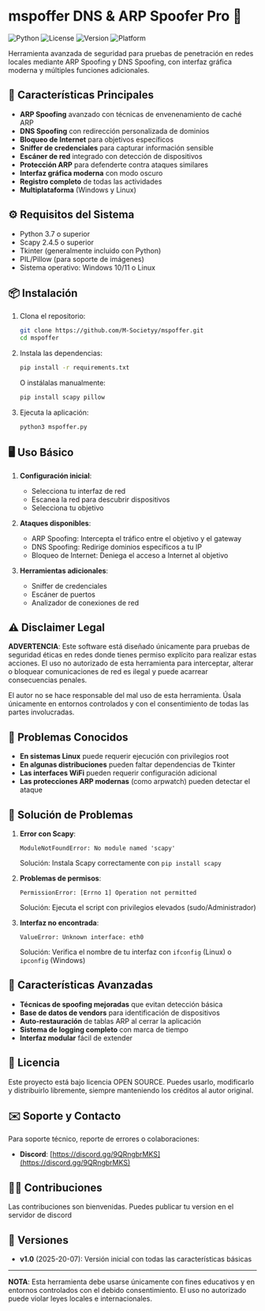 # mspoffer DNS & ARP Spoofer Pro 🚀

![Python](https://img.shields.io/badge/Python-3.7%2B-blue)
![License](https://img.shields.io/badge/License-OPEN%20SOURCE-green)
![Version](https://img.shields.io/badge/Version-1.0-orange)
![Platform](https://img.shields.io/badge/Platform-Windows%2FLinux-lightgrey)

Herramienta avanzada de seguridad para pruebas de penetración en redes locales mediante ARP Spoofing y DNS Spoofing, con interfaz gráfica moderna y múltiples funciones adicionales.

## 📌 Características Principales

- **ARP Spoofing** avanzado con técnicas de envenenamiento de caché ARP
- **DNS Spoofing** con redirección personalizada de dominios
- **Bloqueo de Internet** para objetivos específicos
- **Sniffer de credenciales** para capturar información sensible
- **Escáner de red** integrado con detección de dispositivos
- **Protección ARP** para defenderte contra ataques similares
- **Interfaz gráfica moderna** con modo oscuro
- **Registro completo** de todas las actividades
- **Multiplataforma** (Windows y Linux)

## ⚙️ Requisitos del Sistema

- Python 3.7 o superior
- Scapy 2.4.5 o superior
- Tkinter (generalmente incluido con Python)
- PIL/Pillow (para soporte de imágenes)
- Sistema operativo: Windows 10/11 o Linux

## 📦 Instalación

1. Clona el repositorio:
   ```bash
   git clone https://github.com/M-Societyy/mspoffer.git
   cd mspoffer
   ```

2. Instala las dependencias:
   ```bash
   pip install -r requirements.txt
   ```

   O instálalas manualmente:
   ```bash
   pip install scapy pillow
   ```

3. Ejecuta la aplicación:
   ```python
   python3 mspoffer.py
   ```

## 🖥️ Uso Básico

1. **Configuración inicial**:
   - Selecciona tu interfaz de red
   - Escanea la red para descubrir dispositivos
   - Selecciona tu objetivo

2. **Ataques disponibles**:
   - ARP Spoofing: Intercepta el tráfico entre el objetivo y el gateway
   - DNS Spoofing: Redirige dominios específicos a tu IP
   - Bloqueo de Internet: Deniega el acceso a Internet al objetivo

3. **Herramientas adicionales**:
   - Sniffer de credenciales
   - Escáner de puertos
   - Analizador de conexiones de red

## ⚠️ Disclaimer Legal

**ADVERTENCIA**: Este software está diseñado únicamente para pruebas de seguridad éticas en redes donde tienes permiso explícito para realizar estas acciones. El uso no autorizado de esta herramienta para interceptar, alterar o bloquear comunicaciones de red es ilegal y puede acarrear consecuencias penales.

El autor no se hace responsable del mal uso de esta herramienta. Úsala únicamente en entornos controlados y con el consentimiento de todas las partes involucradas.

## 🐛 Problemas Conocidos

- **En sistemas Linux** puede requerir ejecución con privilegios root
- **En algunas distribuciones** pueden faltar dependencias de Tkinter
- **Las interfaces WiFi** pueden requerir configuración adicional
- **Las protecciones ARP modernas** (como arpwatch) pueden detectar el ataque

## 🔧 Solución de Problemas

1. **Error con Scapy**:
   ```
   ModuleNotFoundError: No module named 'scapy'
   ```
   Solución: Instala Scapy correctamente con `pip install scapy`

2. **Problemas de permisos**:
   ```
   PermissionError: [Errno 1] Operation not permitted
   ```
   Solución: Ejecuta el script con privilegios elevados (sudo/Administrador)

3. **Interfaz no encontrada**:
   ```
   ValueError: Unknown interface: eth0
   ```
   Solución: Verifica el nombre de tu interfaz con `ifconfig` (Linux) o `ipconfig` (Windows)

## 🌟 Características Avanzadas

- **Técnicas de spoofing mejoradas** que evitan detección básica
- **Base de datos de vendors** para identificación de dispositivos
- **Auto-restauración** de tablas ARP al cerrar la aplicación
- **Sistema de logging completo** con marca de tiempo
- **Interfaz modular** fácil de extender

## 📄 Licencia

Este proyecto está bajo licencia OPEN SOURCE. Puedes usarlo, modificarlo y distribuirlo libremente, siempre manteniendo los créditos al autor original.

## ✉️ Soporte y Contacto

Para soporte técnico, reporte de errores o colaboraciones:

- **Discord**: [https://discord.gg/9QRngbrMKS](https://discord.gg/9QRngbrMKS)

## 👨‍💻 Contribuciones

Las contribuciones son bienvenidas. Puedes publicar tu version en el servidor de discord

## 📌 Versiones

- **v1.0** (2025-20-07): Versión inicial con todas las características básicas

---

**NOTA**: Esta herramienta debe usarse únicamente con fines educativos y en entornos controlados con el debido consentimiento. El uso no autorizado puede violar leyes locales e internacionales.
```

